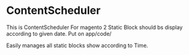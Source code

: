 # ContentScheduler
This is ContentScheduler For magento 2
Static Block should bs display according to given date.
Put on app/code/

Easily manages all static blocks show according to Time.
